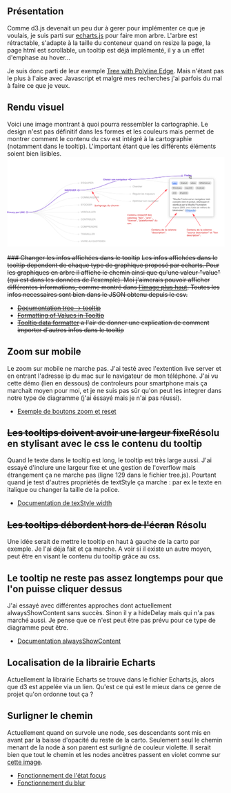 ## Présentation
Comme d3.js devenait un peu dur à gerer pour implémenter ce que je voulais, je suis parti sur [echarts.js](https://echarts.apache.org/) pour faire mon arbre. L'arbre est rétractable, s'adapte à la taille du conteneur quand on resize la page, la page html est scrollable, un tooltip est déjà implémenté, il y a un effet d'emphase au hover...

Je suis donc parti de leur exemple [Tree with Polyline Edge](https://echarts.apache.org/examples/en/index.html#chart-type-tree). Mais n'étant pas le plus à l'aise avec Javascript et malgré mes recherches j'ai parfois du mal à faire ce que je veux.

## Rendu visuel
Voici une image montrant à quoi pourra ressembler la cartographie. Le design n'est pas définitif dans les formes et les couleurs mais permet de montrer comment le contenu du csv est intégré à la cartographie (notamment dans le tooltip). L'important étant que les différents éléments soient bien lisibles.
![image de l'interface de la cartographie, avec des flèches explicatives](images/mockup.png "Mockup visuel de la cartographie")

~~### Changer les infos affichées dans le tooltip~~
~~Les infos affichées dans le tooltip dependent de chaque type de graphique proposé par echarts. Pour les graphiques en arbre il affiche le chemin ainsi que qu'une valeur "value" (qui est dans les données de l'exemple). Moi j'aimerais pouvoir afficher différentes informations, comme montré dans [l'image plus haut](#rendu-visuel). Toutes les infos necessaires sont bien dans le JSON obtenu depuis le csv.~~
- ~~[Documentation tree -> tooltip](https://echarts.apache.org/en/option.html#series-tree.tooltip)~~
- ~~[Formatting of Values in Tooltip](https://echarts.apache.org/handbook/en/basics/release-note/5-3-0/#formatting-of-values-in-tooltip)~~
- ~~[Tooltip data formatter](https://echarts.apache.org/en/option.html#series-tree.data.tooltip.formatter) a l'air de donner une explication de comment importer d'autres infos dans le tooltip~~

## Zoom sur mobile
Le zoom sur mobile ne marche pas. J'ai testé avec l'extention live server et en entrant l'adresse ip du mac sur le navigateur de mon téléphone. J'ai vu cette démo (lien en dessous) de controleurs pour smartphone mais ça marchait moyen pour moi, et je ne suis pas sûr qu'on peut les integrer dans notre type de diagramme (j'ai éssayé mais je n'ai pas réussi).
- [Exemple  de boutons zoom et reset]()

## ~~Les tooltips doivent avoir une largeur fixe~~Résolu en stylisant avec le css le contenu du tooltip
Quand le texte dans le tooltip est long, le tooltip est très large aussi. J'ai essayé d'inclure une largeur fixe et une gestion de l'overflow mais étrangement ça ne marche pas (ligne 129 dans le fichier tree.js). Pourtant quand je test d'autres propriétés de textStyle ça marche : par ex le texte en italique ou changer la taille de la police.
- [Documentation de texStyle width](https://echarts.apache.org/en/option.html#series-tree.tooltip.textStyle.width)

## ~~Les tooltips débordent hors de l'écran~~ Résolu
Une idée serait de mettre le tooltip en haut à gauche de la carto par exemple. Je l'ai déja fait et ça marche. A voir si il existe un autre moyen, peut être en visant le contenu du tooltip grâce au css.

## Le tooltip ne reste pas assez longtemps pour que l'on puisse cliquer dessus
J'ai essayé avec différentes approches dont actuellement alwaysShowContent sans succès. Sinon il y a hideDelay mais qui n'a pas marché aussi. Je pense que ce n'est peut être pas prévu pour ce type de diagramme peut être.
- [Documentation alwaysShowContent](https://echarts.apache.org/en/option.html#tooltip.alwaysShowContent)

## Localisation de la librairie Echarts
Actuellement la librairie Echarts se trouve dans le fichier Echarts.js, alors que d3 est appelée via un lien. Qu'est ce qui est le mieux dans ce genre de projet qu'on ordonne tout ça ?

## Surligner le chemin
Actuellement quand on survole une node, ses descendants sont mis en avant par la baisse d'opacité du reste de la carto. Seulement seul le chemin menant de la node à son parent est surligné de couleur violette. Il serait bien que tout le chemin et les nodes ancètres passent en violet comme sur [cette image](#rendu-visuel).
- [Fonctionnement de l'état focus](https://echarts.apache.org/en/option.html#series-tree.emphasis.focus)
- [Fonctionnement du blur](https://echarts.apache.org/en/option.html#series-tree.blur)


